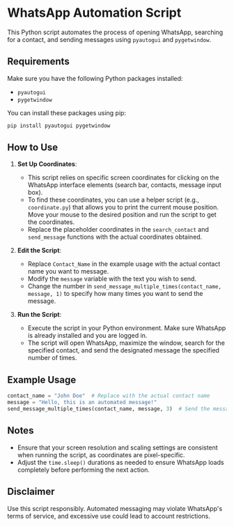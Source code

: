 # WhatsApp Automation Script

This Python script automates the process of opening WhatsApp, searching for a contact, and sending messages using `pyautogui` and `pygetwindow`.

## Requirements

Make sure you have the following Python packages installed:

- `pyautogui`
- `pygetwindow`

You can install these packages using pip:

```bash
pip install pyautogui pygetwindow
```

## How to Use

1. **Set Up Coordinates**: 
   - This script relies on specific screen coordinates for clicking on the WhatsApp interface elements (search bar, contacts, message input box).
   - To find these coordinates, you can use a helper script (e.g., `coordinate.py`) that allows you to print the current mouse position. Move your mouse to the desired position and run the script to get the coordinates.
   - Replace the placeholder coordinates in the `search_contact` and `send_message` functions with the actual coordinates obtained.

2. **Edit the Script**:
   - Replace `Contact_Name` in the example usage with the actual contact name you want to message.
   - Modify the `message` variable with the text you wish to send.
   - Change the number in `send_message_multiple_times(contact_name, message, 1)` to specify how many times you want to send the message.

3. **Run the Script**:
   - Execute the script in your Python environment. Make sure WhatsApp is already installed and you are logged in.
   - The script will open WhatsApp, maximize the window, search for the specified contact, and send the designated message the specified number of times.
## Example Usage

```python
contact_name = "John Doe"  # Replace with the actual contact name
message = "Hello, this is an automated message!"
send_message_multiple_times(contact_name, message, 3)  # Send the message 3 times
```
## Notes

- Ensure that your screen resolution and scaling settings are consistent when running the script, as coordinates are pixel-specific.
- Adjust the `time.sleep()` durations as needed to ensure WhatsApp loads completely before performing the next action.

## Disclaimer

Use this script responsibly. Automated messaging may violate WhatsApp's terms of service, and excessive use could lead to account restrictions.


